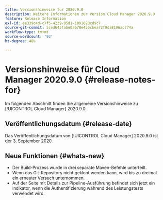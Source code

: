 ```yaml
---
title: Versionshinweise für 2020.9.0
description: Weitere Informationen zur Version Cloud Manager 2020.9.0
feature: Release Information
exl-id: ee339c4d-c7f5-4239-95d1-1891028cd9c7
source-git-commit: 5ced643fabe0a670e456cbea72f9da8196ac774a
workflow-type: tm+mt
source-wordcount: '93'
ht-degree: 48%

---
```


# Versionshinweise für Cloud Manager 2020.9.0 {#release-notes-for}

Im folgenden Abschnitt finden Sie allgemeine Versionshinweise zu [!UICONTROL Cloud Manager] 2020.9.0.

## Veröffentlichungsdatum {#release-date}

Das Veröffentlichungsdatum von [!UICONTROL Cloud Manager] 2020.9.0 ist der 3. September 2020.

## Neue Funktionen {#whats-new}

* Der Build-Prozess wurde in drei separate Maven-Befehle unterteilt.
* Wenn das Git-Repository nicht geklont werden kann, wird bis zu dreimal ein erneuter Versuch unternommen.
* Auf der Seite mit Details zur Pipeline-Ausführung befindet sich jetzt ein Indikator, wenn die Authentifizierung während des Leistungstests verwendet wird.
